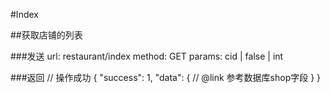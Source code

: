 #Index

##获取店铺的列表

###发送
	url: restaurant/index
	method: GET
	params:
		cid | false | int

###返回
	// 操作成功
	{
		"success": 1,
		"data": {
			// @link 参考数据库shop字段
		}
	}